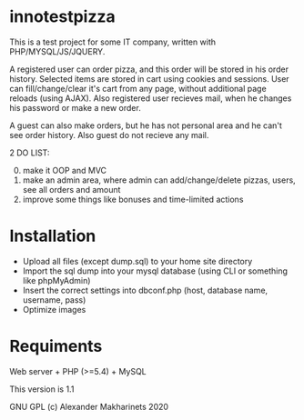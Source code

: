 # innotestpizza

This is a test project for some IT company, written with PHP/MYSQL/JS/JQUERY.

A registered user can order pizza, and this order will be stored in his order history. Selected items are stored in cart using cookies and sessions. User can fill/change/clear it's cart from any page, without additional page reloads (using AJAX). Also registered user recieves mail, when he changes his password or make a new order.

A guest can also make orders, but he has not personal area and he can't see order history. Also guest do not recieve any mail.

2 DO LIST:

0) make it OOP and MVC
1) make an admin area, where admin can add/change/delete pizzas, users, see all orders and amount
2) improve some things like bonuses and time-limited actions

# Installation

- Upload all files (except dump.sql) to your home site directory
- Import the sql dump into your mysql database (using CLI or something like phpMyAdmin)
- Insert the correct settings into dbconf.php (host, database name, username, pass)
- Optimize images

# Requiments

Web server + PHP (>=5.4) + MySQL

This version is 1.1

GNU GPL (c) Alexander Makharinets 2020
